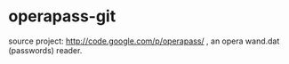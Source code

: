 operapass-git
=============

source project: http://code.google.com/p/operapass/ , an opera wand.dat (passwords) reader.